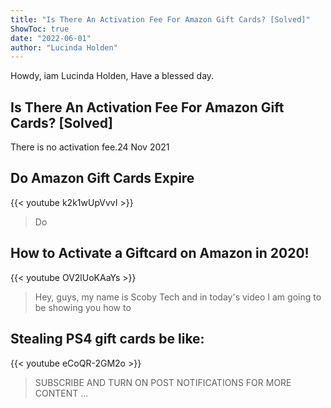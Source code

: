 ```yaml
---
title: "Is There An Activation Fee For Amazon Gift Cards? [Solved]"
ShowToc: true 
date: "2022-06-01"
author: "Lucinda Holden" 
---
```


Howdy, iam Lucinda Holden, Have a blessed day.
## Is There An Activation Fee For Amazon Gift Cards? [Solved]
There is no activation fee.24 Nov 2021

## Do Amazon Gift Cards Expire
{{< youtube k2k1wUpVvvI >}}
>Do 

## How to Activate a Giftcard on Amazon in 2020!
{{< youtube OV2lUoKAaYs >}}
>Hey, guys, my name is Scoby Tech and in today's video I am going to be showing you how to 

## Stealing PS4 gift cards be like:
{{< youtube eCoQR-2GM2o >}}
>SUBSCRIBE AND TURN ON POST NOTIFICATIONS FOR MORE CONTENT ...


